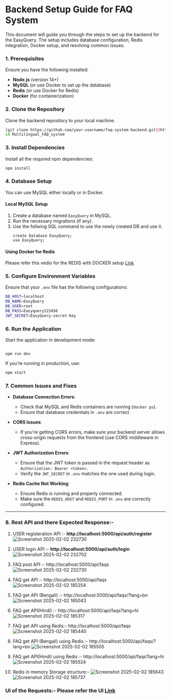 # Backend Setup Guide for FAQ System

This document will guide you through the steps to set up the backend for the EasyQuery. The setup includes database configuration, Redis integration, Docker setup, and resolving common issues.

### 1. **Prerequisites**
Ensure you have the following installed:
- **Node.js** (version 14+)
- **MySQL** (or use Docker to set up the database)
- **Redis** (or use Docker for Redis)
- **Docker** (for containerization)

### 2. **Clone the Repository**
Clone the backend repository to your local machine.

```bash
[git clone https://github.com/your-username/faq-system-backend.git](https://github.com/Surbhi-sinha/Multilingual_FAQ_system.git)
cd Multilingual_FAQ_system
```

### 3. **Install Dependencies**
Install all the required npm dependencies:

```bash
npm install
```

### 4. **Database Setup**
You can use MySQL either locally or in Docker.

#### **Local MySQL Setup**
1. Create a database named `EasyQuery` in MySQL.
2. Run the necessary migrations (if any).
3. Use the follwing SQL command to use the newly created DB and use it.
   ```
   create Database EasyQuery;
   use EasyQuery;
   ```


#### **Using Docker for Redis**
Please refer this vedio for the REDIS with DOCKER setup [Link](https://www.youtube.com/watch?v=iIe8feFP7us)

### 5. **Configure Environment Variables**
Ensure that your `.env` file has the following configurations:
```bash
DB_HOST=localhost
DB_NAME=EasyQuery
DB_USER=root
DB_PASS=Easyquery123456
JWT_SECRET=EasyQuery-secret-key
```

### 6. **Run the Application**
Start the application in development mode:

```bash![Screenshot 2025-02-02 232628](https://github.com/user-attachments/assets/3336edd4-b0c5-4024-b204-478707036d73)

npm run dev
```

If you’re running in production, use:
```bash
npm start
```

### 7. **Common Issues and Fixes**

- **Database Connection Errors**:
   - Check that MySQL and Redis containers are running (`docker ps`).
   - Ensure that database credentials in `.env` are correct.

- **CORS Issues**:
   - If you're getting CORS errors, make sure your backend server allows cross-origin requests from the frontend (use CORS middleware in Express).

- **JWT Authorization Errors**:
   - Ensure that the JWT token is passed in the request header as `Authorization: Bearer <token>`.
   - Verify the `JWT_SECRET` in `.env` matches the one used during login.

- **Redis Cache Not Working**:
   - Ensure Redis is running and properly connected.
   - Make sure the `REDIS_HOST` and `REDIS_PORT` in `.env` are correctly configured.

---

### 8. Rest API and there Expected Response:-
1. USER registeration API :- **http://localhost:5000/api/auth/register**
![Screenshot 2025-02-02 232730](https://github.com/user-attachments/assets/575ee17b-580d-4fed-bff1-e3713bc70a1b)

2. USER login API :- **http://localhost:5000/api/auth/login**
![Screenshot 2025-02-02 232702](https://github.com/user-attachments/assets/d2135618-4722-4fbd-a87b-9c52a89a837a)

3. FAQ post API :- http://localhost:5000/api/faqs
![Screenshot 2025-02-02 232730](https://github.com/user-attachments/assets/e45fca43-594e-4e94-9c86-3051350dab85)

4. FAQ get API :- http://localhost:5000/api/faqs
![Screenshot 2025-02-02 185254](https://github.com/user-attachments/assets/33a1da46-1cf7-4b98-9038-537430cc2017)

5. FAQ get API (Bengali) :- http://localhost:5000/api/faqs/?lang=bn
![Screenshot 2025-02-02 185043](https://github.com/user-attachments/assets/ed9db534-d9bb-4c64-8700-18d535ac164e)

6. FAQ get API(Hindi) :- http://localhost:5000/api/faqs?lang=hi
![Screenshot 2025-02-02 185317](https://github.com/user-attachments/assets/1a23480b-7da5-4788-9f3d-9adda1d08e5f)

7. FAQ get API using Redis:- http://localhost:5000/api/faqs
![Screenshot 2025-02-02 185440](https://github.com/user-attachments/assets/94be1efa-bb4e-4281-902d-e0ae75b8b389)

8. FAQ get API (Bengali) using Redis :- http://localhost:5000/api/faqs/?lang=bn
![Screenshot 2025-02-02 185505](https://github.com/user-attachments/assets/fe32f873-99f1-4c90-918b-b249c02e441d)

9. FAQ get API(Hindi) using Redis :- http://localhost:5000/api/faqs?lang=hi
![Screenshot 2025-02-02 185524](https://github.com/user-attachments/assets/0fc14918-0f66-4406-a487-30ed46d03727)

10. Redis in memory Storage structure:-
 ![Screenshot 2025-02-02 185643](https://github.com/user-attachments/assets/24e0a92b-3e88-4279-8d99-6f5739799116)
![Screenshot 2025-02-02 185737](https://github.com/user-attachments/assets/2a8b84a8-18dc-4cd4-b00f-f057b8dc4dfb)


### UI of the Requests:- Please refer the UI [Link](https://github.com/Surbhi-sinha/Multilingual_FAQ_system_UI)
